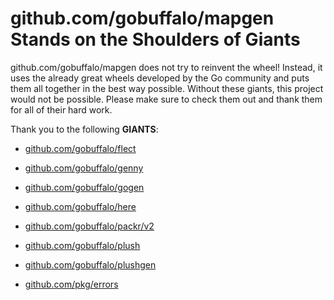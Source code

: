 # github.com/gobuffalo/mapgen Stands on the Shoulders of Giants

github.com/gobuffalo/mapgen does not try to reinvent the wheel! Instead, it uses the already great wheels developed by the Go community and puts them all together in the best way possible. Without these giants, this project would not be possible. Please make sure to check them out and thank them for all of their hard work.

Thank you to the following **GIANTS**:


* [github.com/gobuffalo/flect](https://godoc.org/github.com/gobuffalo/flect)

* [github.com/gobuffalo/genny](https://godoc.org/github.com/gobuffalo/genny)

* [github.com/gobuffalo/gogen](https://godoc.org/github.com/gobuffalo/gogen)

* [github.com/gobuffalo/here](https://godoc.org/github.com/gobuffalo/here)

* [github.com/gobuffalo/packr/v2](https://godoc.org/github.com/gobuffalo/packr/v2)

* [github.com/gobuffalo/plush](https://godoc.org/github.com/gobuffalo/plush)

* [github.com/gobuffalo/plushgen](https://godoc.org/github.com/gobuffalo/plushgen)

* [github.com/pkg/errors](https://godoc.org/github.com/pkg/errors)

